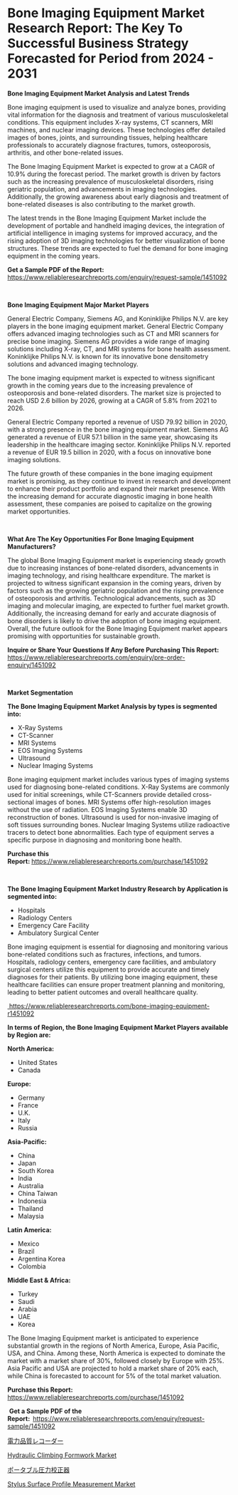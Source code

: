 <p><h1>Bone Imaging Equipment Market Research Report: The Key To Successful Business Strategy Forecasted for Period from 2024 - 2031</h1></p><p><strong>Bone Imaging Equipment Market Analysis and Latest Trends</strong></p>
<p><p>Bone imaging equipment is used to visualize and analyze bones, providing vital information for the diagnosis and treatment of various musculoskeletal conditions. This equipment includes X-ray systems, CT scanners, MRI machines, and nuclear imaging devices. These technologies offer detailed images of bones, joints, and surrounding tissues, helping healthcare professionals to accurately diagnose fractures, tumors, osteoporosis, arthritis, and other bone-related issues.</p><p>The Bone Imaging Equipment Market is expected to grow at a CAGR of 10.9% during the forecast period. The market growth is driven by factors such as the increasing prevalence of musculoskeletal disorders, rising geriatric population, and advancements in imaging technologies. Additionally, the growing awareness about early diagnosis and treatment of bone-related diseases is also contributing to the market growth.</p><p>The latest trends in the Bone Imaging Equipment Market include the development of portable and handheld imaging devices, the integration of artificial intelligence in imaging systems for improved accuracy, and the rising adoption of 3D imaging technologies for better visualization of bone structures. These trends are expected to fuel the demand for bone imaging equipment in the coming years.</p></p>
<p><strong>Get a Sample PDF of the Report:&nbsp;</strong> <a href="https://www.reliableresearchreports.com/enquiry/request-sample/1451092">https://www.reliableresearchreports.com/enquiry/request-sample/1451092</a></p>
<p>&nbsp;</p>
<p><strong>Bone Imaging Equipment Major Market Players</strong></p>
<p><p>General Electric Company, Siemens AG, and Koninklijke Philips N.V. are key players in the bone imaging equipment market. General Electric Company offers advanced imaging technologies such as CT and MRI scanners for precise bone imaging. Siemens AG provides a wide range of imaging solutions including X-ray, CT, and MRI systems for bone health assessment. Koninklijke Philips N.V. is known for its innovative bone densitometry solutions and advanced imaging technology.</p><p>The bone imaging equipment market is expected to witness significant growth in the coming years due to the increasing prevalence of osteoporosis and bone-related disorders. The market size is projected to reach USD 2.6 billion by 2026, growing at a CAGR of 5.8% from 2021 to 2026.</p><p>General Electric Company reported a revenue of USD 79.92 billion in 2020, with a strong presence in the bone imaging equipment market. Siemens AG generated a revenue of EUR 57.1 billion in the same year, showcasing its leadership in the healthcare imaging sector. Koninklijke Philips N.V. reported a revenue of EUR 19.5 billion in 2020, with a focus on innovative bone imaging solutions.</p><p>The future growth of these companies in the bone imaging equipment market is promising, as they continue to invest in research and development to enhance their product portfolio and expand their market presence. With the increasing demand for accurate diagnostic imaging in bone health assessment, these companies are poised to capitalize on the growing market opportunities.</p></p>
<p>&nbsp;</p>
<p><strong>What Are The Key Opportunities For Bone Imaging Equipment Manufacturers?</strong></p>
<p><p>The global Bone Imaging Equipment market is experiencing steady growth due to increasing instances of bone-related disorders, advancements in imaging technology, and rising healthcare expenditure. The market is projected to witness significant expansion in the coming years, driven by factors such as the growing geriatric population and the rising prevalence of osteoporosis and arthritis. Technological advancements, such as 3D imaging and molecular imaging, are expected to further fuel market growth. Additionally, the increasing demand for early and accurate diagnosis of bone disorders is likely to drive the adoption of bone imaging equipment. Overall, the future outlook for the Bone Imaging Equipment market appears promising with opportunities for sustainable growth.</p></p>
<p><strong>Inquire or Share Your Questions If Any Before Purchasing This Report:</strong> <a href="https://www.reliableresearchreports.com/enquiry/pre-order-enquiry/1451092">https://www.reliableresearchreports.com/enquiry/pre-order-enquiry/1451092</a></p>
<p>&nbsp;</p>
<p><strong>Market Segmentation</strong></p>
<p><strong>The Bone Imaging Equipment Market Analysis by types is segmented into:</strong></p>
<p><ul><li>X-Ray Systems</li><li>CT-Scanner</li><li>MRI Systems</li><li>EOS Imaging Systems</li><li>Ultrasound</li><li>Nuclear Imaging Systems</li></ul></p>
<p><p>Bone imaging equipment market includes various types of imaging systems used for diagnosing bone-related conditions. X-Ray Systems are commonly used for initial screenings, while CT-Scanners provide detailed cross-sectional images of bones. MRI Systems offer high-resolution images without the use of radiation. EOS Imaging Systems enable 3D reconstruction of bones. Ultrasound is used for non-invasive imaging of soft tissues surrounding bones. Nuclear Imaging Systems utilize radioactive tracers to detect bone abnormalities. Each type of equipment serves a specific purpose in diagnosing and monitoring bone health.</p></p>
<p><strong>Purchase this Report:&nbsp;</strong><a href="https://www.reliableresearchreports.com/purchase/1451092">https://www.reliableresearchreports.com/purchase/1451092</a></p>
<p>&nbsp;</p>
<p><strong>The Bone Imaging Equipment Market Industry Research by Application is segmented into:</strong></p>
<p><ul><li>Hospitals</li><li>Radiology Centers</li><li>Emergency Care Facility</li><li>Ambulatory Surgical Center</li></ul></p>
<p><p>Bone imaging equipment is essential for diagnosing and monitoring various bone-related conditions such as fractures, infections, and tumors. Hospitals, radiology centers, emergency care facilities, and ambulatory surgical centers utilize this equipment to provide accurate and timely diagnoses for their patients. By utilizing bone imaging equipment, these healthcare facilities can ensure proper treatment planning and monitoring, leading to better patient outcomes and overall healthcare quality.</p></p>
<p><a href="https://www.reliableresearchreports.com/bone-imaging-equipment-r1451092">&nbsp;https://www.reliableresearchreports.com/bone-imaging-equipment-r1451092</a></p>
<p><strong>In terms of Region, the Bone Imaging Equipment Market Players available by Region are:</strong></p>
<p>
    <p> <strong> North America: </strong>
        <ul>
            <li>United States</li>
            <li>Canada</li>
        </ul>
        </p> 
    <p> <strong> Europe: </strong>
        <ul>
            <li>Germany</li>
            <li>France</li>
            <li>U.K.</li>
            <li>Italy</li>
            <li>Russia</li>
        </ul>
        </p> 
    <p> <strong> Asia-Pacific: </strong>
        <ul>
            <li>China</li>
            <li>Japan</li>
            <li>South Korea</li>
            <li>India</li>
            <li>Australia</li>
            <li>China Taiwan</li>
            <li>Indonesia</li>
            <li>Thailand</li>
            <li>Malaysia</li>
        </ul>
        </p> 
    <p> <strong> Latin America: </strong>
        <ul>
            <li>Mexico</li>
            <li>Brazil</li>
            <li>Argentina Korea</li>
            <li>Colombia</li>
        </ul>
        </p> 
    <p> <strong> Middle East & Africa: </strong>
        <ul>
            <li>Turkey</li>
            <li>Saudi</li>
            <li>Arabia</li>
            <li>UAE</li>
            <li>Korea</li>
        </ul>
    </p>
    </p>
<p><p>The Bone Imaging Equipment market is anticipated to experience substantial growth in the regions of North America, Europe, Asia Pacific, USA, and China. Among these, North America is expected to dominate the market with a market share of 30%, followed closely by Europe with 25%. Asia Pacific and USA are projected to hold a market share of 20% each, while China is forecasted to account for 5% of the total market valuation.</p></p>
<p><strong>Purchase this Report: </strong><a href="https://www.reliableresearchreports.com/purchase/1451092">https://www.reliableresearchreports.com/purchase/1451092</a></p>
<p>&nbsp;<strong>Get a Sample PDF of the Report:&nbsp;&nbsp;</strong><a href="https://www.reliableresearchreports.com/enquiry/request-sample/1451092">https://www.reliableresearchreports.com/enquiry/request-sample/1451092</a></p>
<p><strong></strong></p>
<p><p><a href="https://github.com/mm14022023/Market-Research-Report-List-2/blob/main/9007953169383.md">電力品質レコーダー</a></p><p><a href="https://github.com/markusgodoy/Market-Research-Report-List-4/blob/main/hydraulic-climbing-formwork-market.md">Hydraulic Climbing Formwork Market</a></p><p><a href="https://github.com/NikitaBruen/Market-Research-Report-List-1/blob/main/1264808169384.md">ポータブル圧力校正器</a></p><p><a href="https://github.com/arionmp/Market-Research-Report-List-4/blob/main/stylus-surface-profile-measurement-market.md">Stylus Surface Profile Measurement Market</a></p></p>